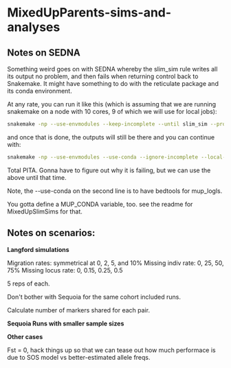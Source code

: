 # MixedUpParents-sims-and-analyses

## Notes on SEDNA

Something weird goes on with SEDNA whereby the slim_sim rule writes all its output
no problem, and then fails when returning control back to Snakemake.  It might
have something to do with the reticulate package and its conda environment.

At any rate, you can run it like this (which is assuming that we are running snakemake
on a node with 10 cores, 9 of which we will use for local jobs):
```sh
snakemake -np --use-envmodules --keep-incomplete --until slim_sim --profile hpcc-profiles/slurm/sedna
```
and once that is done, the outputs will still be there and you can continue with:
```sh
snakemake -np --use-envmodules --use-conda --ignore-incomplete --local-cores 9 --profile hpcc-profiles/slurm/sedna
```

Total PITA.  Gonna have to figure out why it is failing, but we can use the above
until that time.

Note, the --use-conda on the second line is to have bedtools for mup_logls.

You gotta define a MUP_CONDA variable, too. see the readme for MixedUpSlimSims for that.






## Notes on scenarios:

**Langford simulations**

Migration rates: symmetrical at 0, 2, 5, and 10%
Missing indiv rate: 0, 25, 50, 75%
Missing locus rate: 0, 0.15, 0.25, 0.5

5 reps of each.

Don't bother with Sequoia for the same cohort included runs.  

Calculate number of markers shared for each pair.


**Sequoia Runs with smaller sample sizes**

**Other cases**

Fst = 0, hack things up so that we can tease out how much performace is due to SOS
model vs better-estimated allele freqs.


